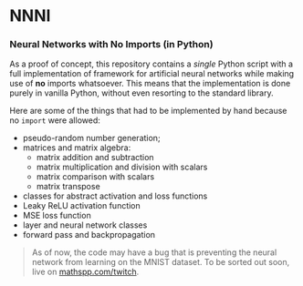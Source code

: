 # NNNI

### Neural Networks with No Imports (in Python)

As a proof of concept, this repository contains a *single*
Python script with a full implementation of framework
for artificial neural networks while making use of **no**
imports whatsoever.
This means that the implementation is done purely in
vanilla Python, without even resorting to the standard
library.

Here are some of the things that had to be implemented
by hand because no `import` were allowed:

 - pseudo-random number generation;
 - matrices and matrix algebra:
   - matrix addition and subtraction
   - matrix multiplication and division with scalars
   - matrix comparison with scalars
   - matrix transpose
 - classes for abstract activation and loss functions
 - Leaky ReLU activation function
 - MSE loss function
 - layer and neural network classes
 - forward pass and backpropagation

 > As of now, the code may have a bug that is preventing the
 neural network from learning on the MNIST dataset.
 To be sorted out soon, live on [mathspp.com/twitch](https://mathspp.com/twitch).
